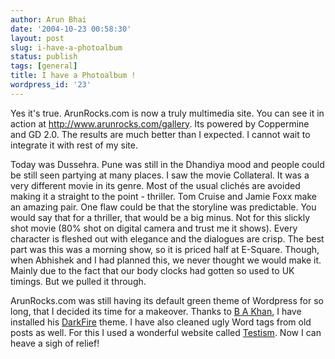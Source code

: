 ```yaml
---
author: Arun Bhai
date: '2004-10-23 00:58:30'
layout: post
slug: i-have-a-photoalbum
status: publish
tags: [general]
title: I have a Photoalbum !
wordpress_id: '23'
---
```


Yes it's true. ArunRocks.com is now a truly multimedia site. You can see it in action at <a href="http://www.arunrocks.com/gallery/">http://www.arunrocks.com/gallery</a>. Its powered by Coppermine and GD 2.0. The results are much better than I expected. I cannot wait to integrate it with rest of my site.

Today was Dussehra. Pune was still in the Dhandiya mood and people could be still seen partying at many places. I saw the movie Collateral. It was a very different movie in its genre. Most of the usual clichés are avoided making it a straight to the point - thriller. Tom Cruise and Jamie Foxx make an amazing pair. One flaw could be that the storyline was predictable. You would say that for a thriller, that would be a big minus. Not for this slickly shot movie (80% shot on digital camera and trust me it shows). Every character is fleshed out with elegance and the dialogues are crisp. The best part was this was a morning show, so it is priced half at E-Square. Though, when Abhishek and I had planned this, we never thought we would make it. Mainly due to the fact that our body clocks had gotten so used to UK timings. But we pulled it through.

ArunRocks.com was still having its default green theme of Wordpress for so long, that I decided its time for a makeover. Thanks to <a href="http://www.3digita.com/">B A Khan</a>,  I have installed his <a href="http://www.alexking.org/software/wordpress/styles/sample.php?wpstyle=darkfire"> DarkFire</a> theme. I have also cleaned ugly Word tags from old posts as well. For this I used a wonderful website called <a href="http://textism.com/wordcleaner/index.html">Testism</a>. Now I can heave a sigh of relief!
